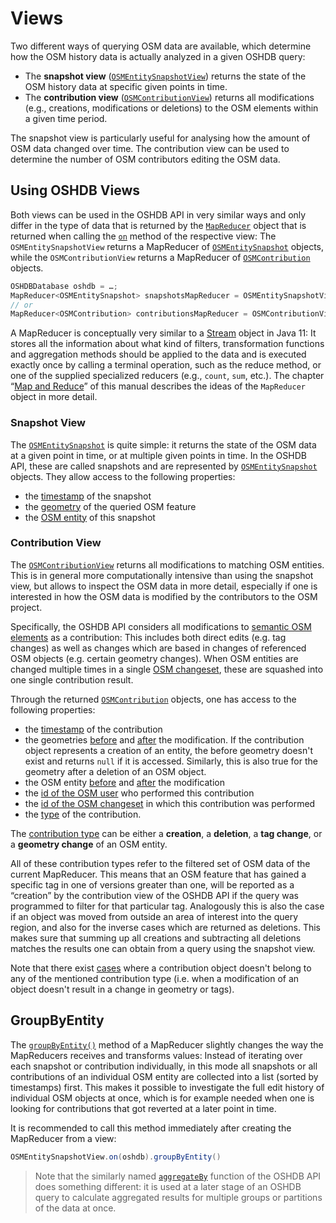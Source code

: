 Views
=====

Two different ways of querying OSM data are available, which determine how the OSM history data is actually analyzed in a given OSHDB query:

* The **snapshot view** ([`OSMEntitySnapshotView`](https://docs.ohsome.org/java/oshdb/1.2.1/aggregated/org/heigit/ohsome/oshdb/api/mapreducer/OSMEntitySnapshotView.html)) returns the state of the OSM history data at specific given points in time.
* The **contribution view** ([`OSMContributionView`](https://docs.ohsome.org/java/oshdb/1.2.1/aggregated/org/heigit/ohsome/oshdb/api/mapreducer/OSMContributionView.html)) returns all modifications (e.g., creations, modifications or deletions) to the OSM elements within a given time period.

The snapshot view is particularly useful for analysing how the amount of OSM data changed over time. The contribution view can be used to determine the number of OSM contributors editing the OSM data.

<!-- todo: figure: time-slices compared to "events" -->

Using OSHDB Views
-----------------

Both views can be used in the OSHDB API in very similar ways and only differ in the type of data that is returned by the [`MapReducer`](https://docs.ohsome.org/java/oshdb/1.2.1/aggregated/org/heigit/ohsome/oshdb/api/mapreducer/MapReducer.html) object that is returned when calling the [`on`](https://docs.ohsome.org/java/oshdb/1.2.1/aggregated/org/heigit/ohsome/oshdb/api/mapreducer/OSMContributionView.html#on(org.heigit.ohsome.oshdb.api.db.OSHDBDatabase)) method of the respective view: The `OSMEntitySnapshotView` returns a MapReducer of [`OSMEntitySnapshot`](https://docs.ohsome.org/java/oshdb/1.2.1/aggregated/org/heigit/ohsome/oshdb/util/mappable/OSMEntitySnapshot.html) objects, while the `OSMContributionView` returns a MapReducer of [`OSMContribution`](https://docs.ohsome.org/java/oshdb/1.2.1/aggregated/org/heigit/ohsome/oshdb/util/mappable/OSMContribution.html) objects.

```java
OSHDBDatabase oshdb = …;
MapReducer<OSMEntitySnapshot> snapshotsMapReducer = OSMEntitySnapshotView.on(oshdb);
// or
MapReducer<OSMContribution> contributionsMapReducer = OSMContributionView.on(oshdb);
```

A MapReducer is conceptually very similar to a [Stream](https://docs.oracle.com/en/java/javase/11/docs/api/java.base/java/util/stream/Stream.html) object in Java 11: It stores all the information about what kind of filters, transformation functions and aggregation methods should be applied to the data and is executed exactly once by calling a terminal operation, such as the reduce method, or one of the supplied specialized reducers (e.g., `count`, `sum`, etc.). The chapter “[Map and Reduce](map-reduce.md)” of this manual describes the ideas of the `MapReducer` object in more detail.

### Snapshot View

The [`OSMEntitySnapshot`](https://docs.ohsome.org/java/oshdb/1.2.1/aggregated/org/heigit/ohsome/oshdb/util/mappable/OSMEntitySnapshot.html) is quite simple: it returns the state of the OSM data at a given point in time, or at multiple given points in time. In the OSHDB API, these are called snapshots and are represented by [`OSMEntitySnapshot`](https://docs.ohsome.org/java/oshdb/1.2.1/aggregated/org/heigit/ohsome/oshdb/util/mappable/OSMEntitySnapshot.html) objects. They allow access to the following properties:

* the [timestamp](https://docs.ohsome.org/java/oshdb/1.2.1/aggregated/org/heigit/ohsome/oshdb/util/mappable/OSMEntitySnapshot.html#getTimestamp()) of the snapshot
* the [geometry](https://docs.ohsome.org/java/oshdb/1.2.1/aggregated/org/heigit/ohsome/oshdb/util/mappable/OSMEntitySnapshot.html#getGeometry()) of the queried OSM feature
* the [OSM entity](https://docs.ohsome.org/java/oshdb/1.2.1/aggregated/org/heigit/ohsome/oshdb/util/mappable/OSMEntitySnapshot.html#getEntity()) of this snapshot

### Contribution View

The [`OSMContributionView`](https://docs.ohsome.org/java/oshdb/1.2.1/aggregated/org/heigit/ohsome/oshdb/api/mapreducer/OSMContributionView.html) returns all modifications to matching OSM entities. This is in general more computationally intensive than using the snapshot view, but allows to inspect the OSM data in more detail, especially if one is interested in how the OSM data is modified by the contributors to the OSM project.

Specifically, the OSHDB API considers all modifications to [semantic OSM elements](https://wiki.openstreetmap.org/wiki/Semantic_elements) as a contribution: This includes both direct edits (e.g. tag changes) as well as changes which are based in changes of referenced OSM objects (e.g. certain geometry changes). When OSM entities are changed multiple times in a single [OSM changeset](https://wiki.openstreetmap.org/wiki/Changeset), these are squashed into one single contribution result.

Through the returned [`OSMContribution`](https://docs.ohsome.org/java/oshdb/1.2.1/aggregated/org/heigit/ohsome/oshdb/util/mappable/OSMContribution.html) objects, one has access to the following properties:

* the [timestamp](https://docs.ohsome.org/java/oshdb/1.2.1/aggregated/org/heigit/ohsome/oshdb/util/mappable/OSMContribution.html#getTimestamp()) of the contribution
* the geometries [before](https://docs.ohsome.org/java/oshdb/1.2.1/aggregated/org/heigit/ohsome/oshdb/util/mappable/OSMContribution.html#getGeometryBefore()) and [after](https://docs.ohsome.org/java/oshdb/1.2.1/aggregated/org/heigit/ohsome/oshdb/util/mappable/OSMContribution.html#getGeometryAfter()) the modification. If the contribution object represents a creation of an entity, the before geometry doesn't exist and returns `null` if it is accessed. Similarly, this is also true for the geometry after a deletion of an OSM object.
* the OSM entity [before](https://docs.ohsome.org/java/oshdb/1.2.1/aggregated/org/heigit/ohsome/oshdb/util/mappable/OSMContribution.html#getEntityBefore()) and [after](https://docs.ohsome.org/java/oshdb/1.2.1/aggregated/org/heigit/ohsome/oshdb/util/mappable/OSMContribution.html#getEntityBefore()) the modification
* the [id of the OSM user](https://docs.ohsome.org/java/oshdb/1.2.1/aggregated/org/heigit/ohsome/oshdb/util/mappable/OSMContribution.html#getContributorUserId()) who performed this contribution
* the [id of the OSM changeset](https://docs.ohsome.org/java/oshdb/1.2.1/aggregated/org/heigit/ohsome/oshdb/util/mappable/OSMContribution.html#getChangesetId()) in which this contribution was performed
* the [type](https://docs.ohsome.org/java/oshdb/1.2.1/aggregated/org/heigit/ohsome/oshdb/util/mappable/OSMContribution.html#getContributionTypes()) of the contribution.

The [contribution type](https://docs.ohsome.org/java/oshdb/1.2.1/aggregated/org/heigit/ohsome/oshdb/util/celliterator/ContributionType.html) can be either a **creation**, a **deletion**, a **tag change**, or a **geometry change** of an OSM entity.

All of these contribution types refer to the filtered set of OSM data of the current MapReducer. This means that an OSM feature that has gained a specific tag in one of versions greater than one, will be reported as a “creation” by the contribution view of the OSHDB API if the query was programmed to filter for that particular tag. Analogously this is also the case if an object was moved from outside an area of interest into the query region, and also for the inverse cases which are returned as deletions. This makes sure that summing up all creations and subtracting all deletions matches the results one can obtain from a query using the snapshot view.

Note that there exist [cases](https://github.com/GIScience/oshdb/issues/87) where a contribution object doesn't belong to any of the mentioned contribution type (i.e. when a modification of an object doesn't result in a change in geometry or tags).

GroupByEntity
-------------

The [`groupByEntity()`](https://docs.ohsome.org/java/oshdb/1.2.1/aggregated/org/heigit/ohsome/oshdb/api/mapreducer/MapReducer.html#groupByEntity()) method of a MapReducer slightly changes the way the MapReducers receives and transforms values: Instead of iterating over each snapshot or contribution individually, in this mode all snapshots or all contributions of an individual OSM entity are collected into a list (sorted by timestamps) first. This makes it possible to investigate the full edit history of individual OSM objects at once, which is for example needed when one is looking for contributions that got reverted at a later point in time.

It is recommended to call this method immediately after creating the MapReducer from a view:

```java
OSMEntitySnapshotView.on(oshdb).groupByEntity()
```

> Note that the similarly named [`aggregateBy`](aggregation.md) function of the OSHDB API does something different: it is used at a later stage of an OSHDB query to calculate aggregated results for multiple groups or partitions of the data at once.
